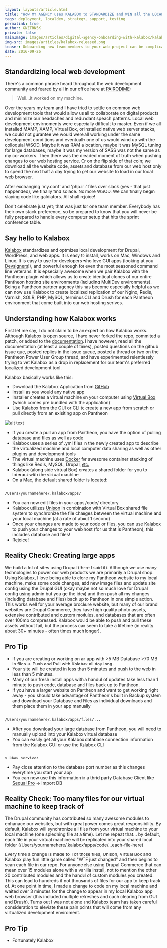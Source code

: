 ```yaml
---
layout: layouts/article.html
title: "How MY AGENCY uses KALABOX to STANDARDIZE and WIN all the LOCAL"
tags: deployment, localdev, strategy, support, testing
permalink: true
author: GNZTRN5K
private: false
mainImage: images/articles/digital-agency-onboarding-with-kalabox/kalabox-released.png
img-src: images/articles/kalabox-released.png
teaser: Onboarding new team members to your web project can be complicated with even the most integrated DevOps team. Say hello to Kalabox.
date: 2016-09-26
---
```


## Standardizing local web development

There's a common phrase heard throughout the web development community and feared by all in our office here at [PAIRODIME](http://www.pairodime.com):

> Well...it worked on my machine.

Over the years my team and I have tried to settle on common web development tools that would allow us all to collaborate on digital products and minimize our headaches and redundant speach patterns. Local web development envirnoments were especially difficult to master. Even if we all installed MAMP, XAMP, Virtual Box, or installed native web server stacks, we could not gurantee we would were all working under the same development conditions and eventually one of us would wind up with the colloquial WSOD. Maybe it was RAM allocation, maybe it was MySQL tuning for large databases, maybe it was my version of SASS was not the same as my co-workers. Then there was the dreaded moment of truth when pushing changes to our web hosting service. Or on the flip side of that coin; we download all the website code, assets and database from our web host only to spend the next half a day trying to get our website to load in our local web browser.

After exchanging 'my.conf' and 'php.ini' files over slack (yes - that just happended), we finally find solace. No more WSOD. We can finally begin slaying code like galdiators. All shall rejoice!

Don't celebrate just yet; that was just for one team member. Everybody has their own stack preference, so be prepared to know that you will never be fully prepared to handle every computer setup that hits the sprint conference table.

## Say hello to Kalabox

[Kalabox](http://www.kalabox.io/) standardizes and optmizes local development for Drupal, WordPress, and web apps. It is easy to install, works on Mac, Windows and Linux. It is easy to use for developers who love GUI apps (looking at you [Devsigners](https://www.devsignercon.com)!), and powerful enough for even the most seasoned command line veterans. It is epsecially awesome when we pair Kalabox with the Pantheon plugin which allows us to create identical clones of our entire Pantheon hosting site environments (including MultiDev environments). Being a Pantheon partner agency this has become especially helpful as we can now use Kalabox to create localized replication of our Nginx, Redis, Varnish, SOLR, PHP, MySQL, terminus CLI and Drush for each Pantheon environment that come built into our web hosting serives.

## Understanding how Kalabox works

First let me say, I do not claim to be an expert on how Kalabox works. Although Kalabox is open source, I have never forked the repo, commited a patch, or added to the [documentation](http://docs.kalabox.io/). I have however, read all the documentation (at least a couple of times), posted questions on the github issue que, posted replies in the issue queue, posted a thread or two on the Pantheon Power User Group thread, and have experimented relentlessly trying to vet Kalabox as a drop in replacement for our team's preferred localized development tool. 

Kalabox basically works like this:
- Download the Kalabox Application from [GitHub](https://github.com/kalabox/kalabox/releases)
- Install as you would any native app
- Installer creates a virtual machine on your computer using [Virtual Box](https://www.virtualbox.org/) (which comes pre bundled with the application)
- Use Kalabox from the GUI or CLI to create a new app from scratch or pull directly from an exisiting app on Pantheon

![alt text](../../../assets/images/articles/digital-agency-onboarding-with-kalabox/ "Logo Title Text 1")

- If you create a pull an app from Pantheon, you have the option of pulling database and files as well as code
- Kalabox uses a series of .yml files in the newly created app to describe the virtualized machine and local computer data sharing as well as other plugins and development tools
- The virtual machine uses [Docker](https://www.docker.com/) for awesome container stacking of things like Redis, MySQL, Drupal, [etc.](https://hub.docker.com/explore/)
- Kalabox (along side virtual Box) creates a shared folder for you to interact with the virtual machine
- On a Mac, the default shared folder is located:
<pre><code class="language-bash">
/Users/yournamehere/.kalabox/apps/
</pre></code>
- You can now edit files in your apps /code/ directory
- Kalabox utilizes [Unison](https://www.cis.upenn.edu/~bcpierce/unison/) in combination with Virtual Box shared file system to synchronize the file changes between the virtual machine and your local machine (at a rate of about 1 second)
- Once your changes are made to your code or files, you can use Kalabox to push your changes to your web host (for us that is Pantheon), this includes database and files!
- Rejoice!

## Reality Check: Creating large apps

We build a lot of sites using Drupal (there I said it). Although we use many technologies to power our web products we are primarily a Drupal shop. Using Kalabox, I love being able to clone my Pantheon website to my local machine, make some code changes, add new image files and update site config using the Drupal GUI (okay maybe not so much love for Drupal config using admin but you ge the idea) and then push all my changes (including database and files) back up to Pantheon in one simple action. This works well for your average brochure website, but many of our brand websites are Drupal Commerce, they have high quality photo assets, extensive contributed and custom modules, and databases that are often over 100mb compressed. Kalabox would be able to push and pull these assets without fail, but the process can seem to take a lifetime (in reality about 30+ minutes - often times much longer). 

Pro Tip
-------
- If you are creating or working on an app with >5 MB Database >70 MB in files => Push and Pull with Kalabox all day long.
- Your site will be created in less than 5 minutes and push to the web in less than 5 minutes.
- Many of our fresh install apps with a handul of updates take less than 1 minute to push code, database and files back up to Pantheon.
- If you have a larger website on Pantheon and want to get working right away - you should take advantage of Pantheon's built in Backup system and download your Database and Files as individual downloads and them place them in your app manually
<pre><code class="language-bash">
/Users/yournamehere/.kalabox/apps/files/...
</pre></code>
- After you download your large database from Pantheon, you will need to manually upload into your Kalabox virtual database
- You can easily get all your Kalabox database connection information from the Kalabox GUI or use the Kalabox CLI
<pre><code class="language-bash">
$ kbox services
</pre></code>
- Pay close attention to the database port number as this changes everytime you start your app
- You can now use this information in a thrid party Database Client like [Sequal Pro](https://www.sequelpro.com/) -> Import DB 

## Reality Check: Too many files for our virtual machine to keep track of

The Drupal community has contributed so many awesome modules to enhanace our websites, but with great power comes great responsibility. By default, Kalabox will synchronize all files from your virtual machine to your local machine (one spledning file at a time). Let me repeat that... by default, each file in your virtual machine will be replicated into your shared local folder (/Users/yournamehere/.kalabox/apps/code/...each-file-here)

Every time a change is made to 1 of those files, Unison, Virtual Box and Kalabox play fun little game called "WTF just changed" and then begins to scan each file in our repo. For anyone else using Drupal Commerce that can mean over 15 modules alone with a vanilla install, not to mention the other 20 contributed modules and the handul of custom modules you created. This can lead to hundreds if not thousands of files for our app to keep track of. At one point in time, I made a change to code on my local machine and waited over 3 minutes for the change to appear in my local Kalabox app web browser (this included multiple refreshes and cach clearing from GUI and Drush). Turns out I was not alone and Kalabox team has taken careful consideration to eleviate these pain points that will come from any virtualized development enviroment.  

Pro Tip
-------

- Fortunately Kalabox 






